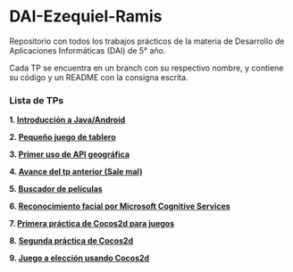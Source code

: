 # DAI-Ezequiel-Ramis
Repositorio con todos los trabajos prácticos de la materia de Desarrollo de Aplicaciones Informáticas (DAI) de 5° año.

Cada TP se encuentra en un branch con su respectivo nombre, y contiene su código y un README con la consigna escrita.

### Lista de TPs
**1. [Introducción a Java/Android](https://github.com/EzequielRamis/DAI-Ezequiel-Ramis/tree/tp1 "Introducción a Java/Android")**

**2. [Pequeño juego de tablero](https://github.com/EzequielRamis/DAI-Ezequiel-Ramis/tree/tp2 "Pequeño juego de tablero")**

**3. [Primer uso de API geográfica](https://github.com/EzequielRamis/DAI-Ezequiel-Ramis/tree/tp3 "Primer uso de API geográfica")**

**4. [Avance del tp anterior (Sale mal)](https://github.com/EzequielRamis/DAI-Ezequiel-Ramis/tree/tp4 "Avance del tp anterior")**

**5. [Buscador de películas](https://github.com/EzequielRamis/DAI-Ezequiel-Ramis/tree/tp5 "Buscador de películas")**

**6. [Reconocimiento facial por Microsoft Cognitive Services](https://github.com/EzequielRamis/DAI-Ezequiel-Ramis/tree/tp6 "Reconocimiento facial")**

**7. [Primera práctica de Cocos2d para juegos](https://github.com/EzequielRamis/DAI-Ezequiel-Ramis/tree/tp7 "Primera práctica de Cocos2d para juegos")**

**8. [Segunda práctica de Cocos2d](https://github.com/EzequielRamis/DAI-Ezequiel-Ramis/tree/tp8 "Segunda práctica de Cocos2d")**

**9. [Juego a elección usando Cocos2d](https://github.com/EzequielRamis/DAI-Ezequiel-Ramis/tree/tp9 "Juego a elección usando Cocos2d")**
